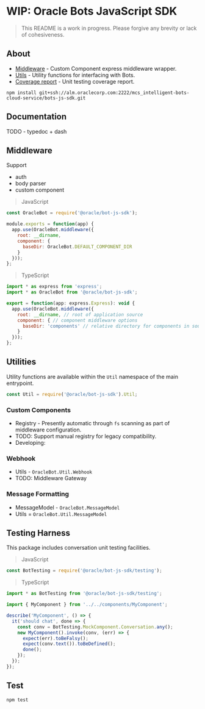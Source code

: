 # WIP: Oracle Bots JavaScript SDK

> This README is a work in progress. Please forgive any brevity or lack of cohesiveness.

## About 
- [Middleware](#middleware) - Custom Component express middleware wrapper.
- [Utils](#utilities) - Utility functions for interfacing with Bots.
- [Coverage report](./COVERAGE.md) - Unit testing coverage report.

```
npm install git+ssh://alm.oraclecorp.com:2222/mcs_intelligent-bots-cloud-service/bots-js-sdk.git
```

## Documentation

TODO - typedoc + dash

## Middleware

Support
- auth
- body parser
- custom component

> JavaScript 
```javascript
const OracleBot = require('@oracle/bot-js-sdk');

module.exports = function(app) {
  app.use(OracleBot.middleware({
    root: __dirname,
    component: {
      baseDir: OracleBot.DEFAULT_COMPONENT_DIR
    }
  }));
};
```

> TypeScript
```javascript
import * as express from 'express';
import * as OracleBot from '@oracle/bot-js-sdk';

export = function(app: express.Express): void {
  app.use(OracleBot.middleware({
    root: __dirname, // root of application source
    component: { // component middleware options
      baseDir: 'components' // relative directory for components in source
    }
  }));
};
```

## Utilities

Utility functions are available within the `Util` namespace of the main entrypoint. 

```javascript
const Util = require('@oracle/bot-js-sdk').Util;
```

### Custom Components
- Registry - Presently automatic through `fs` scanning as part of middleware configuration.
- TODO: Support manual registry for legacy compatibility.
- Developing: 

### Webhook
- Utils - `OracleBot.Util.Webhook`
- TODO: Middleware Gateway

### Message Formatting
- MessageModel - `OracleBot.MessageModel`
- Utils = `OracleBot.Util.MessageModel`

## Testing Harness

This package includes conversation unit testing facilities. 

> JavaScript
```javascript
const BotTesting = require('@oracle/bot-js-sdk/testing');
```

> TypeScript
```javascript
import * as BotTesting from '@oracle/bot-js-sdk/testing';

import { MyComponent } from '../../components/MyComponent';

describe('MyComponent', () => {
  it('should chat', done => {
    const conv = BotTesting.MockComponent.Conversation.any();
    new MyComponent().invoke(conv, (err) => {
      expect(err).toBeFalsy();
      expect(conv.text()).toBeDefined();
      done();
    });
  });
});
```

## Test

`npm test`